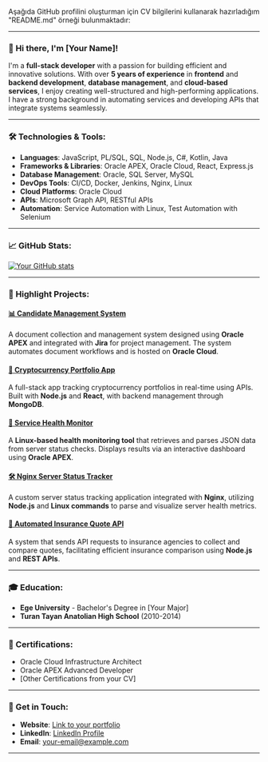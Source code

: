 Aşağıda GitHub profilini oluşturman için CV bilgilerini kullanarak hazırladığım "README.md" örneği bulunmaktadır:

---

### **👋 Hi there, I'm [Your Name]!**

I'm a **full-stack developer** with a passion for building efficient and innovative solutions. With over **5 years of experience** in **frontend** and **backend development**, **database management**, and **cloud-based services**, I enjoy creating well-structured and high-performing applications. I have a strong background in automating services and developing APIs that integrate systems seamlessly.

---

### **🛠️ Technologies & Tools:**

- **Languages**: JavaScript, PL/SQL, SQL, Node.js, C#, Kotlin, Java  
- **Frameworks & Libraries**: Oracle APEX, Oracle Cloud, React, Express.js  
- **Database Management**: Oracle, SQL Server, MySQL  
- **DevOps Tools**: CI/CD, Docker, Jenkins, Nginx, Linux  
- **Cloud Platforms**: Oracle Cloud  
- **APIs**: Microsoft Graph API, RESTful APIs  
- **Automation**: Service Automation with Linux, Test Automation with Selenium  

---

### **📈 GitHub Stats:**

[![Your GitHub stats](https://github-readme-stats.vercel.app/api?username=yourusername&show_icons=true&theme=radical)](https://github.com/yourusername)

---

### **🚀 Highlight Projects:**

#### [📊 Candidate Management System](https://github.com/yourusername/candidate-management-system)
A document collection and management system designed using **Oracle APEX** and integrated with **Jira** for project management. The system automates document workflows and is hosted on **Oracle Cloud**.

#### [💼 Cryptocurrency Portfolio App](https://github.com/yourusername/cryptocurrency-portfolio-app)
A full-stack app tracking cryptocurrency portfolios in real-time using APIs. Built with **Node.js** and **React**, with backend management through **MongoDB**.

#### [🔄 Service Health Monitor](https://github.com/yourusername/service-health-monitor)
A **Linux-based health monitoring tool** that retrieves and parses JSON data from server status checks. Displays results via an interactive dashboard using **Oracle APEX**.

#### [🛠️ Nginx Server Status Tracker](https://github.com/yourusername/nginx-status-tracker)
A custom server status tracking application integrated with **Nginx**, utilizing **Node.js** and **Linux commands** to parse and visualize server health metrics.

#### [🔧 Automated Insurance Quote API](https://github.com/yourusername/insurance-quote-api)
A system that sends API requests to insurance agencies to collect and compare quotes, facilitating efficient insurance comparison using **Node.js** and **REST APIs**.

---

### **🎓 Education:**

- **Ege University** - Bachelor's Degree in [Your Major]  
- **Turan Tayan Anatolian High School** (2010-2014)

---

### **📄 Certifications:**

- Oracle Cloud Infrastructure Architect  
- Oracle APEX Advanced Developer  
- [Other Certifications from your CV]

---

### **💬 Get in Touch:**

- **Website**: [Link to your portfolio](https://yourwebsite.com)  
- **LinkedIn**: [LinkedIn Profile](https://linkedin.com/in/yourusername)  
- **Email**: [your-email@example.com](mailto:your-email@example.com)

---
